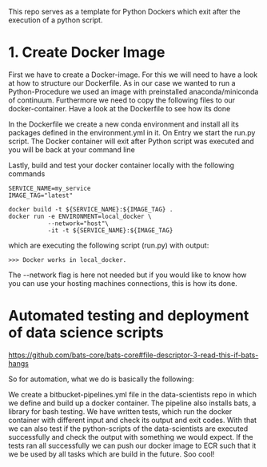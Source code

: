This repo serves as a template for Python Dockers which exit after the execution of a python script. 

# 1. Create Docker Image

First we have to create a Docker-image. For this we will need to have a look at how to structure our Dockerfile. 
As in our case we wanted to run a Python-Procedure we used an image with preinstalled anaconda/miniconda of continuum. 
Furthermore we need to copy the following files to our docker-container. Have a look at the Dockerfile to see how its done

In the Dockerfile we create a new conda environment and install all its packages defined in the environment.yml in it.
On Entry we start the run.py script. The Docker container will exit after Python script was executed and you will 
be back at your command line 

Lastly, build and test your docker container locally with the following commands

    SERVICE_NAME=my_service
    IMAGE_TAG="latest"
    
    docker build -t ${SERVICE_NAME}:${IMAGE_TAG} .
    docker run -e ENVIRONMENT=local_docker \
               --network="host"\
               -it -t ${SERVICE_NAME}:${IMAGE_TAG} 

which are executing the following script (run.py) with output: 

    >>> Docker works in local_docker.
    
The --network flag is here not needed  but if you would like to know how you can use your hosting machines connections, 
this is how its done.


# Automated testing and deployment of data science scripts
https://github.com/bats-core/bats-core#file-descriptor-3-read-this-if-bats-hangs

So for automation, what we do is basically the following:
 
We create a bitbucket-pipelines.yml file in the data-scientists repo in which we define and build up a docker container. 
The pipeline also installs bats, a library for bash testing. We have written tests, which run the docker container with different 
input and check its output and exit codes. With that we can also test if the python-scripts of the data-scientists are
executed successfully and check the output with something we would expect. If the tests ran all successfully we can push our 
docker image to ECR such that it we be used by all tasks which are build in the future. Soo cool!